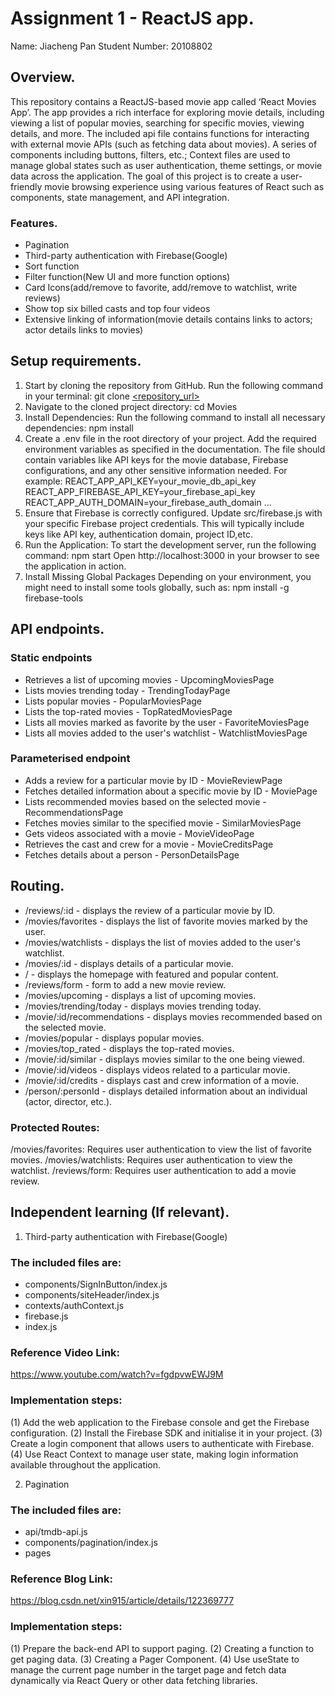 # Assignment 1 - ReactJS app.

Name: Jiacheng Pan
Student Number: 20108802

## Overview.

This repository contains a ReactJS-based movie app called ‘React Movies App’. The app provides a rich interface for exploring movie details, including viewing a list of popular movies, searching for specific movies, viewing details, and more. The included api file contains functions for interacting with external movie APIs (such as fetching data about movies). A series of components including buttons, filters, etc.; Context files are used to manage global states such as user authentication, theme settings, or movie data across the application. The goal of this project is to create a user-friendly movie browsing experience using various features of React such as components, state management, and API integration.

### Features.

+ Pagination
+ Third-party authentication with Firebase(Google)
+ Sort function
+ Filter function(New UI and more function options)
+ Card Icons(add/remove to favorite, add/remove to watchlist, write reviews)
+ Show top six billed casts and top four videos
+ Extensive linking of information(movie details contains links to actors; actor details links to movies)

## Setup requirements.

1. Start by cloning the repository from GitHub. Run the following command in your terminal:
  git clone [<repository_url>](https://github.com/paasche0906/react-movie-labs.git)
2. Navigate to the cloned project directory:
  cd Movies
3. Install Dependencies: Run the following command to install all necessary dependencies:
  npm install
4. Create a .env file in the root directory of your project.
Add the required environment variables as specified in the documentation. The file should contain variables like API keys for the movie database, Firebase configurations, and any other sensitive information needed. For example:
  REACT_APP_API_KEY=your_movie_db_api_key
  REACT_APP_FIREBASE_API_KEY=your_firebase_api_key
  REACT_APP_AUTH_DOMAIN=your_firebase_auth_domain
  ...
5. Ensure that Firebase is correctly configured.
Update src/firebase.js with your specific Firebase project credentials. This will typically include keys like API key, authentication domain, project ID,etc.   
6. Run the Application: To start the development server, run the following command:
  npm start
Open http://localhost:3000 in your browser to see the application in action.
7. Install Missing Global Packages
Depending on your environment, you might need to install some tools globally, such as:
  npm install -g firebase-tools

## API endpoints.

### Static endpoints 
+ Retrieves a list of upcoming movies - UpcomingMoviesPage
+ Lists movies trending today - TrendingTodayPage
+ Lists popular movies - PopularMoviesPage
+ Lists the top-rated movies - TopRatedMoviesPage
+ Lists all movies marked as favorite by the user - FavoriteMoviesPage
+ Lists all movies added to the user's watchlist - WatchlistMoviesPage

### Parameterised endpoint
+ Adds a review for a particular movie by ID  - MovieReviewPage
+ Fetches detailed information about a specific movie by ID - MoviePage
+ Lists recommended movies based on the selected movie - RecommendationsPage
+ Fetches movies similar to the specified movie - SimilarMoviesPage
+ Gets videos associated with a movie - MovieVideoPage
+ Retrieves the cast and crew for a movie - MovieCreditsPage
+ Fetches details about a person - PersonDetailsPage

## Routing.

+ /reviews/:id - displays the review of a particular movie by ID. 
+ /movies/favorites - displays the list of favorite movies marked by the user.
+ /movies/watchlists - displays the list of movies added to the user's watchlist.
+ /movies/:id - displays details of a particular movie.
+ / - displays the homepage with featured and popular content.
+ /reviews/form - form to add a new movie review. 
+ /movies/upcoming - displays a list of upcoming movies. 
+ /movies/trending/today - displays movies trending today.
+ /movie/:id/recommendations - displays movies recommended based on the selected movie.
+ /movies/popular - displays popular movies.
+ /movies/top_rated - displays the top-rated movies.
+ /movie/:id/similar - displays movies similar to the one being viewed.
+ /movie/:id/videos - displays videos related to a particular movie.
+ /movie/:id/credits - displays cast and crew information of a movie.
+ /person/:personId - displays detailed information about an individual (actor, director, etc.).

### Protected Routes:
/movies/favorites: Requires user authentication to view the list of favorite movies. 
/movies/watchlists: Requires user authentication to view the watchlist. 
/reviews/form: Requires user authentication to add a movie review. 

## Independent learning (If relevant).

1. Third-party authentication with Firebase(Google)
### The included files are: 
- components/SignInButton/index.js
- components/siteHeader/index.js
- contexts/authContext.js
- firebase.js
- index.js
### Reference Video Link:
https://www.youtube.com/watch?v=fgdpvwEWJ9M
### Implementation steps:
(1) Add the web application to the Firebase console and get the Firebase configuration.
(2) Install the Firebase SDK and initialise it in your project.
(3) Create a login component that allows users to authenticate with Firebase.
(4) Use React Context to manage user state, making login information available throughout the application.

2. Pagination
### The included files are: 
- api/tmdb-api.js
- components/pagination/index.js
- pages
### Reference Blog Link:
https://blog.csdn.net/xin915/article/details/122369777
### Implementation steps:
(1) Prepare the back-end API to support paging.
(2) Creating a function to get paging data.
(3) Creating a Pager Component.
(4) Use useState to manage the current page number in the target page and fetch data dynamically via React Query or other data fetching libraries.